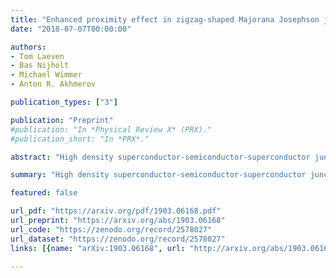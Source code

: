 ```yaml
---
title: "Enhanced proximity effect in zigzag-shaped Majorana Josephson junctions"
date: "2018-07-07T00:00:00"

authors:
- Tom Laeven
- Bas Nijholt
- Michael Wimmer
- Anton R. Akhmerov

publication_types: ["3"]

publication: "Preprint"
#publication: "In *Physical Review X* (PRX)."
#publication_short: "In *PRX*."

abstract: "High density superconductor-semiconductor-superconductor junctions have a small induced superconducting gap due to the quasiparticle trajectories with a large momentum parallel to the junction having a very long flight time. Because a large induced gap protects Majorana modes, these long trajectories constrain Majorana devices to a low electron density. We show that a zigzag-shaped geometry eliminates these trajectories, allowing the robust creation of Majorana states with both the induced gap  and the Majorana size  improved by more than an order of magnitude for realistic parameters. In addition to the improved robustness of Majoranas, this new zigzag geometry is insensitive to the geometric details and the device tuning."

summary: "High density superconductor-semiconductor-superconductor junctions have a small induced superconducting gap due to the quasiparticle trajectories with a large momentum parallel to the junction having a very long flight time."

featured: false

url_pdf: "https://arxiv.org/pdf/1903.06168.pdf"
url_preprint: "https://arxiv.org/abs/1903.06168"
url_code: "https://zenodo.org/record/2578027"
url_dataset: "https://zenodo.org/record/2578027"
links: [{name: "arXiv:1903.06168", url: "http://arxiv.org/abs/1903.06168"}]

---
```

